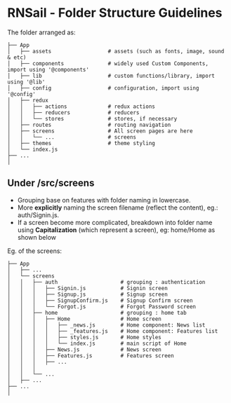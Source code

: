 # RNSail - Folder Structure Guidelines

The folder arranged as:
    
    ├── App
    │   ├── assets                  # assets (such as fonts, image, sound & etc)
    │   ├── components              # widely used Custom Components, import using '@components'
    │   ├── lib                     # custom functions/library, import using '@lib'
    │   ├── config                  # configuration, import using '@config'
    │   ├── redux
    │   │   ├── actions             # redux actions
    │   │   ├── reducers            # reducers
    │   │   └── stores              # stores, if necessary
    │   ├── routes                  # routing navigation
    │   ├── screens                 # All screen pages are here
    │   │   └── ...                 # screens   
    │   ├── themes                  # theme styling
    │   └── index.js
    ├── ...
    │

## Under /src/screens

* Grouping base on features with folder naming in lowercase. 
* More __explicitly__ naming the screen filename (reflect the content), eg.: auth/Signin.js.
* If a screen become more complicated, breakdown into folder name using __Capitalization__ (which represent a screen), eg: home/Home as shown below 

Eg. of the screens:

    ├── App
    │   ├── ...
    │   └── screens                     
    │   │   ├── auth                    # grouping : authentication
    │   │   │   ├── Signin.js           # Signin screen
    │   │   │   ├── Signup.js           # Signup screen
    │   │   │   ├── SignupConfirm.js    # Signup Confirm screen
    │   │   │   └── Forgot.js           # Forgot Password screen
    │   │   ├── home                    # grouping : home tab
    │   │   │   ├── Home                # Home screen
    │   │   │   │   ├── _news.js        # Home component: News list 
    │   │   │   │   ├── _features.js    # Home component: Features list 
    │   │   │   │   ├── styles.js       # Home styles 
    │   │   │   │   └── index.js        # main script of Home
    │   │   │   ├── News.js             # News screen
    │   │   │   ├── Features.js         # Features screen
    │   │   │   ├── ...
    │   │   │   
    │   │   └── ...                        
    │   ├── ...
    ├── ...
    │